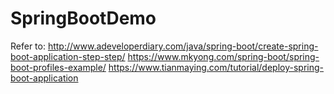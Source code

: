 # SpringBootDemo
Refer to: 
http://www.adeveloperdiary.com/java/spring-boot/create-spring-boot-application-step-step/
https://www.mkyong.com/spring-boot/spring-boot-profiles-example/
https://www.tianmaying.com/tutorial/deploy-spring-boot-application